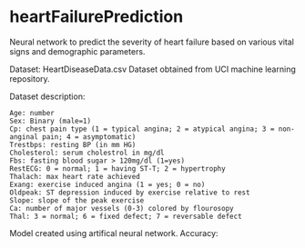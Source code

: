 # heartFailurePrediction
Neural network to predict the severity of heart failure based on various vital signs and demographic parameters.

Dataset: HeartDiseaseData.csv
Dataset obtained from UCI machine learning repository. 

Dataset description:

    Age: number
    Sex: Binary (male=1)
    Cp: chest pain type (1 = typical angina; 2 = atypical angina; 3 = non-anginal pain; 4 = asymptomatic)
    Trestbps: resting BP (in mm HG)
    Cholesterol: serum cholestrol in mg/dl
    Fbs: fasting blood sugar > 120mg/dl (1=yes)
    RestECG: 0 = normal; 1 = having ST-T; 2 = hypertrophy
    Thalach: max heart rate achieved
    Exang: exercise induced angina (1 = yes; 0 = no)
    Oldpeak: ST depression induced by exercise relative to rest
    Slope: slope of the peak exercise 
    Ca: number of major vessels (0-3) colored by flourosopy
    Thal: 3 = normal; 6 = fixed defect; 7 = reversable defect

Model created using artifical neural network.
Accuracy: 
